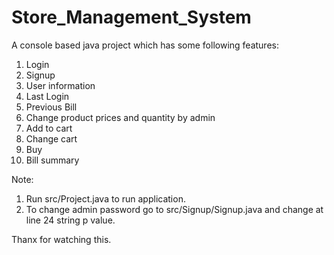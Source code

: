 # Store_Management_System
A console based java project which has some following features:
1. Login
2. Signup
3. User information
4. Last Login
5. Previous Bill
6. Change product prices and quantity by admin
7. Add to cart
8. Change cart
9. Buy
10. Bill summary

Note:
1. Run src/Project.java to run application.
2. To change admin password go to src/Signup/Signup.java and change at line 24 string p value.


Thanx for watching this.
